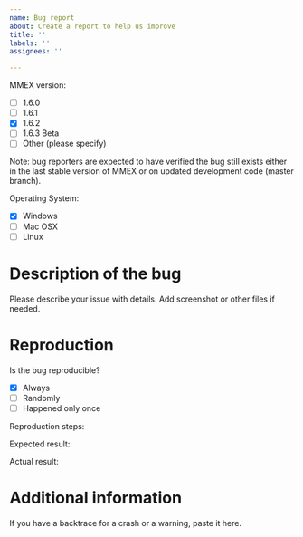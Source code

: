 ```yaml
---
name: Bug report
about: Create a report to help us improve
title: ''
labels: ''
assignees: ''

---
```


MMEX version:
 - [ ] 1.6.0
 - [ ] 1.6.1
 - [x] 1.6.2
 - [ ] 1.6.3 Beta
 - [ ] Other (please specify)

Note: bug reporters are expected to have verified the bug still exists
either in the last stable version of MMEX or on updated development code
(master branch).

Operating System:
 - [x] Windows
 - [ ] Mac OSX
 - [ ] Linux 

# Description of the bug

Please describe your issue with details.
Add screenshot or other files if needed.

# Reproduction

Is the bug reproducible? 
 - [x] Always 
 - [ ] Randomly 
 - [ ] Happened only once

Reproduction steps:

Expected result:

Actual result:

# Additional information

If you have a backtrace for a crash or a warning, paste it here.
